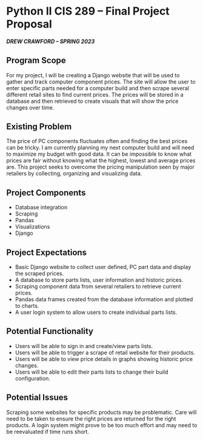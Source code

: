 
# Python II CIS 289 – Final Project Proposal 
##### DREW CRAWFORD – SPRING 2023

## Program Scope
For my project, I will be creating a Django website that will be used to gather and track computer component prices. The site will allow the user to enter specific parts needed for a computer build and then scrape several different retail sites to find current prices. The prices will be stored in a database and then retrieved to create visuals that will show the price changes over time. 
## Existing Problem
The price of PC components fluctuates often and finding the best prices can be tricky. I am currently planning my next computer build and will need to maximize my budget with good data.  It can be impossible to know what prices are fair without knowing what the highest, lowest and average prices are. This project seeks to overcome the pricing manipulation seen by major retailers by collecting, organizing and visualizing data. 
## Project Components
- Database integration
- Scraping
- Pandas
- Visualizations 
- Django
## Project Expectations
- Basic Django website to collect user defined, PC part data and display the scraped prices.
- A database to store parts lists, user information and historic prices.
- Scraping component data from several retailers to retrieve current prices.
- Pandas data frames created from the database information and plotted to charts.
- A user login system to allow users to create individual parts lists.
## Potential Functionality
- Users will be able to sign in and create/view parts lists.
- Users will be able to trigger a scrape of retail website for their products.
- Users will be able to view price details in graphs showing historic price changes.
- Users will be able to edit their parts lists to change their build configuration.
## Potential Issues
Scraping some websites for specific products may be problematic. Care will need to be taken to ensure the right prices are returned for the right products. 
A login system might prove to be too much effort and may need to be reevaluated if time runs short.

